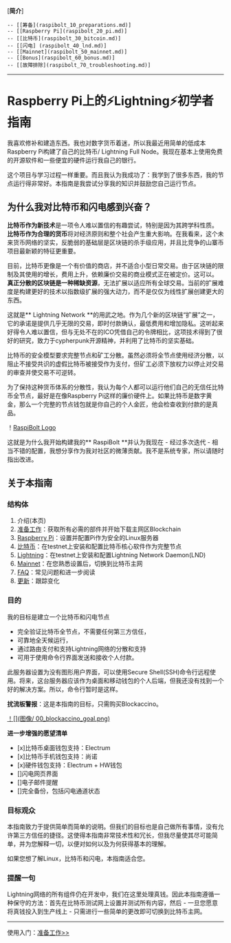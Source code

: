 [**简介**]  

    -- [[筹备](raspibolt_10_preparations.md)]  
    -- [[Raspberry Pi](raspibolt_20_pi.md)]  
    -- [[比特币](raspibolt_30_bitcoin.md)]  
    -- [[闪电] (raspibolt_40_lnd.md)]  
    -- [[Mainnet](raspibolt_50_mainnet.md)]  
    -- [[Bonus](raspibolt_60_bonus.md)]  
    -- [[故障排除](raspibolt_70_troubleshooting.md)]

-----
# Raspberry Pi上的️⚡Lightning️⚡初学者指南

我喜欢修补和建造东西。我也对数字货币着迷，所以我最近用简单的低成本Raspberry Pi构建了自己的比特币/ Lightning Full Node。我现在基本上使用免费的开源软件和一些便宜的硬件运行我自己的银行。

这个项目与学习过程一样重要。而且我认为我成功了：我学到了很多东西，我的节点运行得非常好。本指南是我尝试分享我的知识并鼓励您自己运行节点。

## 为什么我对比特币和闪电感到兴奋？

**比特币作为新技术**是一项令人难以置信的有趣尝试，特别是因为其跨学科性质。 **比特币作为合理的货币**将对经济原则和整个社会产生重大影响。在我看来，这个未来货币网络的坚实，反脆弱的基础层是区块链的杀手级应用，并且比竞争的山寨币项目最新颖的特征更重要。

目前，比特币更像是一个有价值的商店，并不适合小型日常交易。由于区块链的限制及其使用的增长，费用上升，依赖廉价交易的商业模式正在被定价。这可以。 **真正分散的区块链是一种稀缺资源**，无法扩展以适应所有全球交易。当前的扩展难度是构建更好的技术以指数级扩展的强大动力，而不是仅仅为线性扩展创建更大的东西。

这就是** Lightning Network **的用武之地。作为几个新的区块链“扩展”之一，它的承诺是提供几乎无限的交易，即时付款确认，最低费用和增加隐私。这听起来好得令人难以置信，但与无处不在的ICO凭借自己的令牌相比，这项技术得到了很好的研究，致力于cypherpunk开源精神，并利用了比特币的坚实基础。

比特币的安全模型要求完整节点和矿工分散。虽然必须将全节点使用经济分散，以阻止不接受共识的虚假比特币被接受作为支付，但矿工必须下放权力以停止对交易的审查并使交易不可逆转。

为了保持这种货币体系的分散性，我认为每个人都可以运行他们自己的无信任比特币全节点，最好是在像Raspberry Pi这样的廉价硬件上。如果比特币是数字黄金，那么一个完整的节点钱包就是你自己的个人金匠，他会检查收到付款的是真品。

！[RaspiBolt Logo](images/00_raspibolt_banner_440.png)

这就是为什么我开始构建我的** RaspiBolt **并认为我现在 - 经过多次迭代 - 相当不错的配置，我想分享作为我对社区的微薄贡献。我不是系统专家，所以请随时指出改进。

## 关于本指南
### 结构体

1. 介绍(本页)
2. [准备工作](raspibolt_10_preparations.md)：获取所有必需的部件并开始下载主网区Blockchain
3. [Raspberry Pi](raspibolt_20_pi.md)：设置并配置Pi作为安全的Linux服务器
4. [比特币](raspibolt_30_bitcoin.md)：在testnet上安装和配置比特币核心软件作为完整节点
5. [Lightning](raspibolt_40_lnd.md)：在testnet上安装和配置Lightning Network Daemon(LND)
6. [Mainnet](raspibolt_50_mainnet.md)：在您熟悉设置后，切换到比特币主网
7. [FAQ](raspibolt_faq.md)：常见问题和进一步阅读
8. [更新](raspibolt_updates.md)：跟踪变化

### 目的

我的目标是建立一个比特币和闪电节点
* 完全验证比特币全节点，不需要任何第三方信任，
* 可靠地全天候运行，
* 通过路由支付和支持Lightning网络的分散和支持
* 可用于使用命令行界面发送和接收个人付款。

此服务器设置为没有图形用户界面，可以使用Secure Shell(SSH)命令行远程使用。将来，这台服务器应该作为桌面和移动钱包的个人后端，但我还没有找到一个好的解决方案。所以，命令行暂时是这样。

**扰流板警报**：这是本指南的目标，只需购买Blockaccino。

[！[](图像/ 00_blockaccino_goal.png)](https://vimeo.com/258395303)

**进一步增强的愿望清单**

- [x]比特币桌面钱包支持：Electrum
- [x]比特币手机钱包支持：尚诺
- [x]硬件钱包支持：Electrum + HW钱包
- []闪电网页界面
- []电子邮件提醒
- []完全备份，包括闪电通道状态

### 目标观众

本指南致力于提供简单而简单的说明。但我们的目标也是自己做所有事情，没有允许第三方信任的捷径。这使得本指南非常技术性和冗长，但我尽量使其尽可能简单，并为您解释一切，以便对如何以及为何获得基本的理解。

如果您想了解Linux，比特币和闪电，本指南适合您。

### 提醒一句
Lightning网络的所有组件仍在开发中，我们在这里处理真钱。因此本指南遵循一种保守的方法：首先在比特币测试网上设置并测试所有内容，然后 - 一旦您愿意将真钱投入到生产线上 - 只需进行一些简单的更改即可切换到比特币主网。

---
使用入门：[准备工作>>](raspibolt_10_preparations.md)
